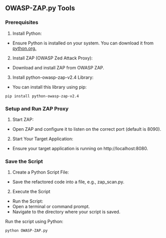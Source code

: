 ## OWASP-ZAP.py Tools

### Prerequisites

1. Install Python: 
- Ensure Python is installed on your system. You can download it from [python.org.](https://www.python.org/)   

2. Install ZAP (OWASP Zed Attack Proxy):
- Download and install ZAP from OWASP ZAP.

3. Install python-owasp-zap-v2.4 Library:
- You can install this library using pip:

```
pip install python-owasp-zap-v2.4
```
### Setup and Run ZAP Proxy

1. Start ZAP:
- Open ZAP and configure it to listen on the correct port (default is 8090).

2. Start Your Target Application:
- Ensure your target application is running on http://localhost:8080.

### Save the Script
1.  Create a Python Script File:
- Save the refactored code into a file, e.g., zap_scan.py.

2.  Execute the Script
- Run the Script:
- Open a terminal or command prompt.
- Navigate to the directory where your script is saved.

Run the script using Python:

```
python OWASP-ZAP.py
```
